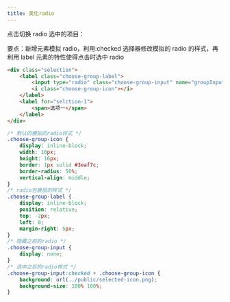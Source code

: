 ```yaml
---
title: 美化radio
---
```


点击切换 radio 选中的项目：

<ClientOnly>
<css-beautify-radio></css-beautify-radio>
</ClientOnly>

要点：新增元素模拟 radio，利用:checked 选择器修改模拟的 radio 的样式，再利用 label 元素的特性使得点击时选中 radio

```html
<div class="selection">
	<label class="choose-group-label">
		<input type="radio" class="choose-group-input" name="groupInput" id="selction-1" />
		<i class="choose-group-icon"></i>
	</label>
	<label for="selction-1">
		<span>选项一</span>
	</label>
</div>
```

```css
/* 默认的模拟的radio样式 */
.choose-group-icon {
	display: inline-block;
	width: 16px;
	height: 16px;
	border: 1px solid #3eaf7c;
	border-radius: 50%;
	vertical-align: middle;
}
/* radio包裹层的样式 */
.choose-group-label {
	display: inline-block;
	position: relative;
	top: -2px;
	left: 0;
	margin-right: 5px;
}
/* 隐藏之前的radio */
.choose-group-input {
	display: none;
}
/* 选中之后的radio样式 */
.choose-group-input:checked + .choose-group-icon {
	background: url(../public/selected-icon.png);
	background-size: 100% 100%;
}
```

